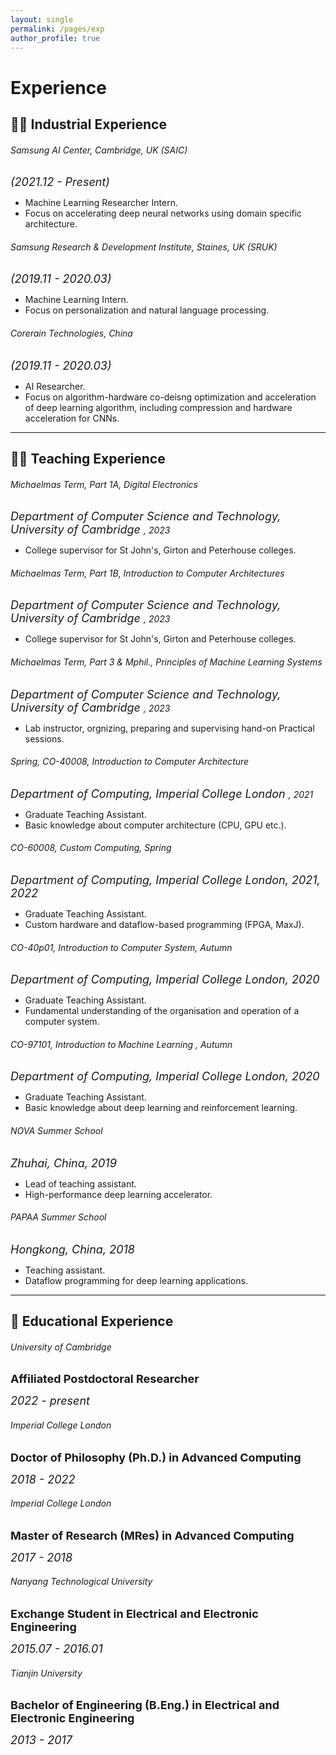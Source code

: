 ```yaml
---
layout: single
permalink: /pages/exp
author_profile: true
---
```

# Experience

## 👨‍💼 Industrial Experience 

###### Samsung AI Center, Cambridge, UK (SAIC)
*<font size=4>(2021.12 - Present) </font>* 

- Machine Learning Researcher Intern.
- Focus on accelerating deep neural networks using domain specific architecture.

###### Samsung Research & Development Institute, Staines, UK (SRUK)
*<font size=4>(2019.11 - 2020.03) </font>*
- Machine Learning Intern.
- Focus on personalization and natural language processing.

###### Corerain Technologies, China
*<font size=4>(2019.11 - 2020.03) </font>*
- AI Researcher.
- Focus on algorithm-hardware co-deisng optimization and acceleration of deep learning algorithm, including compression and hardware acceleration for CNNs.

___

## 👨‍🏫 Teaching Experience 

###### Michaelmas Term, Part 1A, Digital Electronics
*<font size=4>Department of Computer Science and Technology, University of Cambridge </font>, 2023* 

- College supervisor for St John's, Girton and Peterhouse colleges.

###### Michaelmas Term, Part 1B, Introduction to Computer Architectures
*<font size=4>Department of Computer Science and Technology, University of Cambridge </font>, 2023* 

- College supervisor for St John's, Girton and Peterhouse colleges.

###### Michaelmas Term, Part 3 & Mphil., Principles of Machine Learning Systems
*<font size=4>Department of Computer Science and Technology, University of Cambridge </font>, 2023* 

- Lab instructor, orgnizing, preparing and supervising hand-on Practical sessions.

###### Spring, CO-40008, Introduction to Computer Architecture
*<font size=4>Department of Computing, Imperial College London </font>, 2021* 

- Graduate Teaching Assistant.
- Basic knowledge about computer architecture (CPU, GPU etc.).

###### CO-60008, Custom Computing, Spring
*<font size=4>Department of Computing, Imperial College London, 2021, 2022 </font>* 

- Graduate Teaching Assistant.
- Custom hardware and dataflow-based programming (FPGA, MaxJ).

###### CO-40p01, Introduction to Computer System, Autumn
*<font size=4>Department of Computing, Imperial College London, 2020 </font>* 

- Graduate Teaching Assistant.
- Fundamental understanding of the organisation and operation of a computer system. 

###### CO-97101, Introduction to Machine Learning , Autumn
*<font size=4>Department of Computing, Imperial College London, 2020 </font>* 

- Graduate Teaching Assistant.
- Basic knowledge about deep learning and reinforcement learning.

###### NOVA Summer School
*<font size=4>Zhuhai, China, 2019 </font>* 

- Lead of teaching assistant.
- High-performance deep learning accelerator.

###### PAPAA Summer School
*<font size=4>Hongkong, China, 2018 </font>* 

- Teaching assistant.
- Dataflow programming for deep learning applications.

___

##  🏫 Educational Experience 

###### University of Cambridge

**<font size=4>Affiliated Postdoctoral Researcher</font>**

*<font size=4>2022 - present</font>* 

###### Imperial College London

**<font size=4>Doctor of Philosophy (Ph.D.) in Advanced Computing</font>**

*<font size=4>2018 - 2022</font>* 


###### Imperial College London

**<font size=4>Master of Research (MRes) in Advanced Computing</font>**

*<font size=4>2017 - 2018</font>* 


###### Nanyang Technological University

**<font size=4>Exchange Student in Electrical and Electronic Engineering</font>**

*<font size=4>2015.07 - 2016.01</font>* 


###### Tianjin University

**<font size=4>Bachelor of Engineering (B.Eng.) in Electrical and Electronic Engineering</font>**

*<font size=4>2013 - 2017</font>* 
